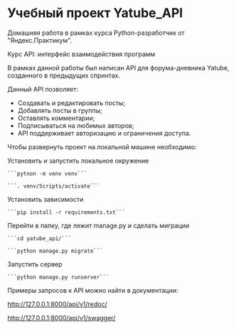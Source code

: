 # Учебный проект Yatube_API
Домашняя работа в рамках курса Python-разработчик от "Яндекс.Практикум".

Курс API: интерфейс взаимодействия программ


В рамках данной работы был написан API для форума-дневника Yatube, созданного в предыдущих спринтах.

Данный API позволяет:
-  Создавать и редактировать посты;
-  Добавлять посты в группы;
-  Оставлять комментарии;
-  Подписываться на любимых авторов;
-  API поддерживает авторизацию и ограничения доступа.


Чтобы развернуть проект на локальной машине необходимо:

  Установить и запустить локальное окружение

    ```pytnon -m venv venv```

    ```. venv/Scripts/activate```

  Установить зависимости

    ```pip install -r requirements.txt```

  Перейти в папку, где лежит manage.py и сделать миграции

    ```cd yatube_api/```

    ```python manage.py migrate```

  Запустить сервер

    ```python manage.py runserver```


Примеры запросов к API можно найти в документации:

http://127.0.0.1:8000/api/v1/redoc/

http://127.0.0.1:8000/api/v1/swagger/